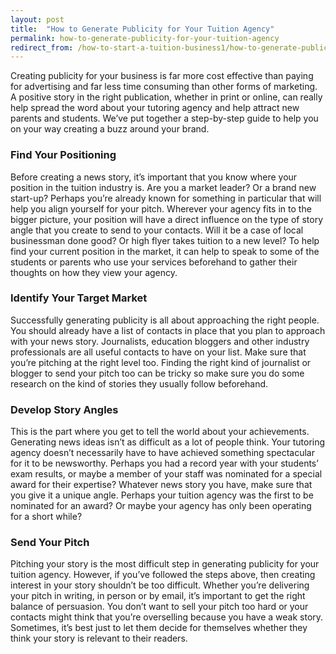 ```yaml
---
layout: post
title:  "How to Generate Publicity for Your Tuition Agency"
permalink: how-to-generate-publicity-for-your-tuition-agency
redirect_from: /how-to-start-a-tuition-business1/how-to-generate-publicity-for-your-tuition-agency362014/
---
```

Creating publicity for your business is far more cost effective than paying
for advertising and far less time consuming than other forms of marketing. A
positive story in the right publication, whether in print or online, can
really help spread the word about your tutoring agency and help attract new
parents and students. We’ve put together a step-by-step guide to help you on
your way creating a buzz around your brand.

### Find Your Positioning

Before creating a news story, it’s important that you know where your position in the tuition industry is. Are you a 
market leader? Or a brand new start-up? Perhaps you’re already known for something in particular that will help you 
align yourself for your pitch. Wherever your agency fits in to the bigger picture, your position will have a direct 
influence on the type of story angle that you create to send to your contacts. Will it be a case of local businessman 
done good? Or high flyer takes tuition to a new level? To help find your current position in the market, it can help 
to speak to some of the students or parents who use your services beforehand to gather their thoughts on how they 
view your agency. 

### Identify Your Target Market

Successfully generating publicity is all about approaching the right people. You should already have a list of 
contacts in place that you plan to approach with your news story. Journalists, education bloggers and other 
industry professionals are all useful contacts to have on your list. Make sure that you’re pitching at the right 
level too. Finding the right kind of journalist or blogger to send your pitch too can be tricky so make sure you do 
some research on the kind of stories they usually follow beforehand. 

### Develop Story Angles

This is the part where you get to tell the world about your achievements. Generating news ideas isn’t as 
difficult as a lot of people think. Your tutoring agency doesn’t necessarily have to have achieved something 
spectacular for it to be newsworthy. Perhaps you had a record year with your students’ exam results, or maybe a 
member of your staff was nominated for a special award for their expertise? Whatever news story you have, make sure 
that you give it a unique angle. Perhaps your tuition agency was the first to be nominated for an award? Or maybe 
your agency has only been operating for a short while? 

### Send Your Pitch

Pitching your story is the most difficult step in generating publicity for your tuition agency. However, if you’ve 
followed the steps above, then creating interest in your story shouldn’t be too difficult. Whether you’re delivering 
your pitch in writing, in person or by email, it’s important to get the right balance of persuasion. You don’t want 
to sell your pitch too hard or your contacts might think that you’re overselling because you have a weak story. 
Sometimes, it’s best just to let them decide for themselves whether they think your story is relevant to their readers.
